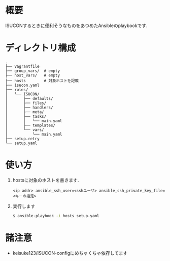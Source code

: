 # 概要
ISUCONするときに便利そうなものをあつめたAnsibleのplaybookです.

# ディレクトリ構成
```
.
├── Vagrantfile
├── group_vars/  # empty
├── host_vars/   # empty
├── hosts        # 対象ホストを記載
├── isucon.yaml  
├── roles/
│   └── ISUCON/
│       ├── defaults/
│       ├── files/
│       ├── handlers/
│       ├── meta/
│       ├── tasks/
│       │   └── main.yaml
│       ├── templates/
│       └── vars/
│           └── main.yaml
├── setup.retry
└── setup.yaml
```

# 使い方
1. hostsに対象のホストを書きます. 
    ```
    <ip addr> ansible_ssh_user=<sshユーザ> ansible_ssh_private_key_file=<キーの指定>
    ```

1. 実行します
    ```bash
    $ ansible-playbook -i hosts setup.yaml
    ```

# 諸注意
- keisuke123/ISUCON-configにめちゃくちゃ依存してます
